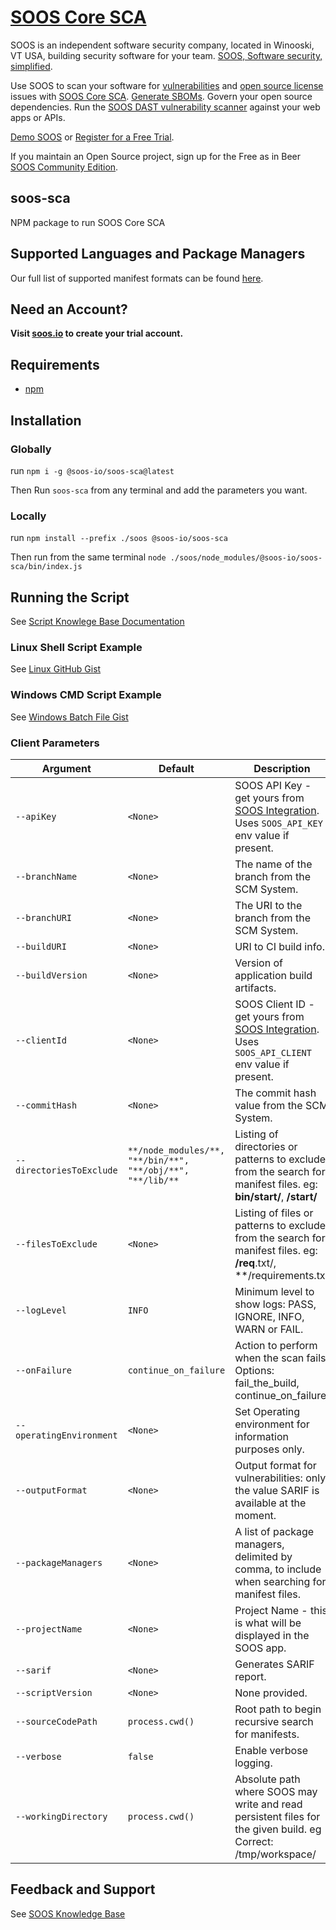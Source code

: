 # [SOOS Core SCA](https://soos.io/sca-product)

SOOS is an independent software security company, located in Winooski, VT USA, building security software for your team. [SOOS, Software security, simplified](https://soos.io).

Use SOOS to scan your software for [vulnerabilities](https://app.soos.io/research/vulnerabilities) and [open source license](https://app.soos.io/research/licenses) issues with [SOOS Core SCA](https://soos.io/sca-product). [Generate SBOMs](https://kb.soos.io/help/soos-reports-for-export). Govern your open source dependencies. Run the [SOOS DAST vulnerability scanner](https://soos.io/dast-product) against your web apps or APIs.

[Demo SOOS](https://app.soos.io/demo) or [Register for a Free Trial](https://app.soos.io/register).

If you maintain an Open Source project, sign up for the Free as in Beer [SOOS Community Edition](https://soos.io/products/community-edition).

## soos-sca
NPM package to run SOOS Core SCA

## Supported Languages and Package Managers
Our full list of supported manifest formats can be found [here](https://kb.soos.io/help/soos-languages-supported).

## Need an Account?
**Visit [soos.io](https://app.soos.io/register) to create your trial account.**

## Requirements
  - [npm](https://docs.npmjs.com/downloading-and-installing-node-js-and-npm)
  
## Installation

### Globally
run `npm i -g @soos-io/soos-sca@latest`

Then Run `soos-sca` from any terminal and add the parameters you want.

### Locally
run `npm install --prefix ./soos @soos-io/soos-sca`

Then run from the same terminal `node ./soos/node_modules/@soos-io/soos-sca/bin/index.js`

## Running the Script
See [Script Knowlege Base Documentation](https://github.com/soos-io/kb-docs/blob/main/SCA/Script.md)

### Linux Shell Script Example
See [Linux GitHub Gist](https://gist.githubusercontent.com/soostech/bf4fe3c320f7457a81f2e48ebe057aa5/raw/7fcba97f88c524b2d1e3eddf2c29de52af13a0c4/soos_sca.sh)

### Windows CMD Script Example
See [Windows Batch File Gist](https://gist.githubusercontent.com/soostech/37134fb636da3246d275b2ee220669c1/raw/0ab31b1c50869d8e8061deee4fa04e8ff7169f77/soos_sca.bat)

### Client Parameters

| Argument | Default | Description |
| --- | --- | --- |
| `--apiKey` | `<None>` | SOOS API Key - get yours from [SOOS Integration](https://app.soos.io/integrate/sca). Uses `SOOS_API_KEY` env value if present.  
| `--branchName` | `<None>` | The name of the branch from the SCM System. |
| `--branchURI` | `<None>` | The URI to the branch from the SCM System. |
| `--buildURI` | `<None>` | URI to CI build info. |
| `--buildVersion` | `<None>` | Version of application build artifacts. |
| `--clientId` | `<None>` | SOOS Client ID - get yours from [SOOS Integration](https://app.soos.io/integrate/sca). Uses `SOOS_API_CLIENT` env value if present. |
| `--commitHash` | `<None>` | The commit hash value from the SCM System. |
| `--directoriesToExclude` | `**/node_modules/**, "**/bin/**", "**/obj/**", "**/lib/**` | Listing of directories or patterns to exclude from the search for manifest files. eg: **bin/start/**, **/start/** |
| `--filesToExclude` | `<None>` | Listing of files or patterns to exclude from the search for manifest files. eg: **/req**.txt/, **/requirements.txt |
| `--logLevel` | `INFO` | Minimum level to show logs: PASS, IGNORE, INFO, WARN or FAIL. |
| `--onFailure` | `continue_on_failure` | Action to perform when the scan fails. Options: fail_the_build, continue_on_failure. |
| `--operatingEnvironment` | `<None>` | Set Operating environment for information purposes only. |
| `--outputFormat` | `<None>` | Output format for vulnerabilities: only the value SARIF is available at the moment. |
| `--packageManagers` | `<None>` | A list of package managers, delimited by comma, to include when searching for manifest files. |
| `--projectName` | `<None>` | Project Name - this is what will be displayed in the SOOS app. |
| `--sarif` | `<None>` | Generates SARIF report. |
| `--scriptVersion` | `<None>` | None provided. |
| `--sourceCodePath` | `process.cwd()` | Root path to begin recursive search for manifests. |
| `--verbose` | `false` | Enable verbose logging. |
| `--workingDirectory` | `process.cwd()` | Absolute path where SOOS may write and read persistent files for the given build. eg Correct: /tmp/workspace/ | Incorrect: ./bin/start/ |

## Feedback and Support
See [SOOS Knowledge Base](https://kb.soos.io/help)